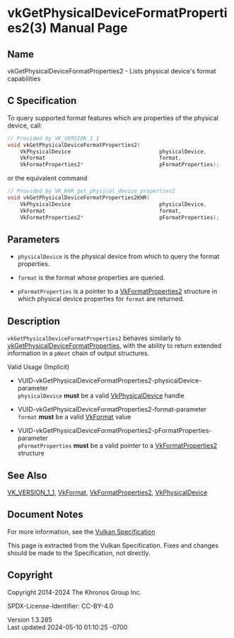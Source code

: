 # vkGetPhysicalDeviceFormatProperties2(3) Manual Page

## Name

vkGetPhysicalDeviceFormatProperties2 - Lists physical device's format
capabilities



## <a href="#_c_specification" class="anchor"></a>C Specification

To query supported format features which are properties of the physical
device, call:

``` c
// Provided by VK_VERSION_1_1
void vkGetPhysicalDeviceFormatProperties2(
    VkPhysicalDevice                            physicalDevice,
    VkFormat                                    format,
    VkFormatProperties2*                        pFormatProperties);
```

or the equivalent command

``` c
// Provided by VK_KHR_get_physical_device_properties2
void vkGetPhysicalDeviceFormatProperties2KHR(
    VkPhysicalDevice                            physicalDevice,
    VkFormat                                    format,
    VkFormatProperties2*                        pFormatProperties);
```

## <a href="#_parameters" class="anchor"></a>Parameters

- `physicalDevice` is the physical device from which to query the format
  properties.

- `format` is the format whose properties are queried.

- `pFormatProperties` is a pointer to a
  [VkFormatProperties2](https://registry.khronos.org/vulkan/specs/1.3-extensions/man/html/VkFormatProperties2.html) structure in which
  physical device properties for `format` are returned.

## <a href="#_description" class="anchor"></a>Description

`vkGetPhysicalDeviceFormatProperties2` behaves similarly to
[vkGetPhysicalDeviceFormatProperties](https://registry.khronos.org/vulkan/specs/1.3-extensions/man/html/vkGetPhysicalDeviceFormatProperties.html),
with the ability to return extended information in a `pNext` chain of
output structures.

Valid Usage (Implicit)

- <a
  href="#VUID-vkGetPhysicalDeviceFormatProperties2-physicalDevice-parameter"
  id="VUID-vkGetPhysicalDeviceFormatProperties2-physicalDevice-parameter"></a>
  VUID-vkGetPhysicalDeviceFormatProperties2-physicalDevice-parameter  
  `physicalDevice` **must** be a valid
  [VkPhysicalDevice](https://registry.khronos.org/vulkan/specs/1.3-extensions/man/html/VkPhysicalDevice.html) handle

- <a href="#VUID-vkGetPhysicalDeviceFormatProperties2-format-parameter"
  id="VUID-vkGetPhysicalDeviceFormatProperties2-format-parameter"></a>
  VUID-vkGetPhysicalDeviceFormatProperties2-format-parameter  
  `format` **must** be a valid [VkFormat](https://registry.khronos.org/vulkan/specs/1.3-extensions/man/html/VkFormat.html) value

- <a
  href="#VUID-vkGetPhysicalDeviceFormatProperties2-pFormatProperties-parameter"
  id="VUID-vkGetPhysicalDeviceFormatProperties2-pFormatProperties-parameter"></a>
  VUID-vkGetPhysicalDeviceFormatProperties2-pFormatProperties-parameter  
  `pFormatProperties` **must** be a valid pointer to a
  [VkFormatProperties2](https://registry.khronos.org/vulkan/specs/1.3-extensions/man/html/VkFormatProperties2.html) structure

## <a href="#_see_also" class="anchor"></a>See Also

[VK_VERSION_1_1](https://registry.khronos.org/vulkan/specs/1.3-extensions/man/html/VK_VERSION_1_1.html), [VkFormat](https://registry.khronos.org/vulkan/specs/1.3-extensions/man/html/VkFormat.html),
[VkFormatProperties2](https://registry.khronos.org/vulkan/specs/1.3-extensions/man/html/VkFormatProperties2.html),
[VkPhysicalDevice](https://registry.khronos.org/vulkan/specs/1.3-extensions/man/html/VkPhysicalDevice.html)

## <a href="#_document_notes" class="anchor"></a>Document Notes

For more information, see the <a
href="https://registry.khronos.org/vulkan/specs/1.3-extensions/html/vkspec.html#vkGetPhysicalDeviceFormatProperties2"
target="_blank" rel="noopener">Vulkan Specification</a>

This page is extracted from the Vulkan Specification. Fixes and changes
should be made to the Specification, not directly.

## <a href="#_copyright" class="anchor"></a>Copyright

Copyright 2014-2024 The Khronos Group Inc.

SPDX-License-Identifier: CC-BY-4.0

Version 1.3.285  
Last updated 2024-05-10 01:10:25 -0700
